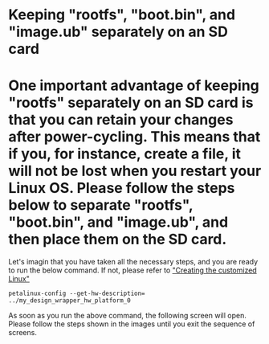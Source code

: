 # Keeping "rootfs", "boot.bin", and "image.ub" separately on an SD card

# One important advantage of keeping "rootfs" separately on an SD card is that you can retain your changes after power-cycling. This means that if you, for instance, create a file, it will not be lost when you restart your Linux OS. Please follow the steps below to separate "rootfs", "boot.bin", and "image.ub", and then place them on the SD card.

Let's imagin that you have taken all the necessary steps, and you are ready to run the below command. If not, please refer to ["Creating the customized Linux"](https://github.com/Saeed1362/ZYNQ-Linux/blob/main/README.md)

```
petalinux-config --get-hw-description= ../my_design_wrapper_hw_platform_0
```

As soon as you run the above command, the following screen will open. Please follow the steps shown in the images until you exit the sequence of screens.